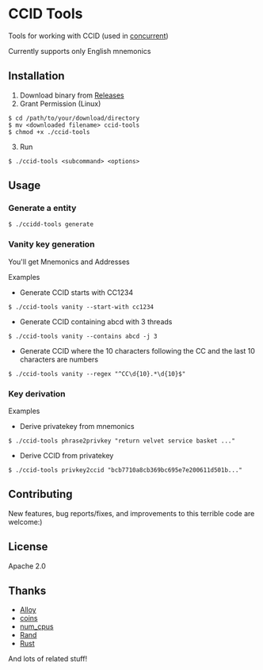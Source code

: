 # CCID Tools

Tools for working with CCID (used in [concurrent](https://github.com/totegamma/concurrent))

Currently supports only English mnemonics

## Installation

1. Download binary from [Releases](https://github.com/7ka-Hiira/ccid-tools/releases/latest)
2. Grant Permission (Linux)
```
$ cd /path/to/your/download/directory
$ mv <downloaded filename> ccid-tools
$ chmod +x ./ccid-tools
```
3. Run
```
$ ./ccid-tools <subcommand> <options>
```

## Usage

### Generate a entity
```
$ ./ccidd-tools generate
```

### Vanity key generation
You'll get Mnemonics and Addresses

Examples

- Generate CCID starts with CC1234
```
$ ./ccid-tools vanity --start-with cc1234
```

- Generate CCID containing abcd with 3 threads
```
$ ./ccid-tools vanity --contains abcd -j 3
```

- Generate CCID where the 10 characters following the CC and the last 10 characters are numbers
```
$ ./ccid-tools vanity --regex "^CC\d{10}.*\d{10}$"
```

### Key derivation

Examples

- Derive privatekey from mnemonics
```
$ ./ccid-tools phrase2privkey "return velvet service basket ..."
```
- Derive CCID from privatekey
```
$ ./ccid-tools privkey2ccid "bcb7710a8cb369bc695e7e200611d501b..."
```

## Contributing

New features, bug reports/fixes, and improvements to this terrible code are welcome:)

## License

Apache 2.0

## Thanks

- [Alloy](https://github.com/alloy-rs/alloy/)
- [coins](https://github.com/summa-tx/coins)
- [num_cpus](https://github.com/seanmonstar/num_cpus)
- [Rand](https://github.com/rust-random/rand)
- [Rust](https://github.com/rust-lang)

And lots of related stuff!
